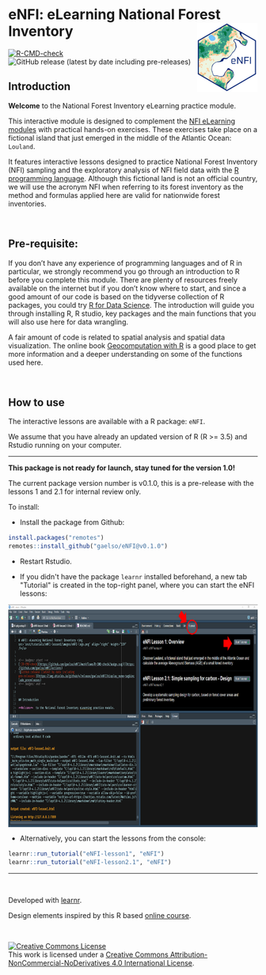 
# eNFI: eLearning National Forest Inventory <img src='images/eNFI-logo.png' align="right" height="139" />


<!-- badges: start -->
[![R-CMD-check](https://github.com/gaelso/eNFI/workflows/R-CMD-check/badge.svg)](https://github.com/gaelso/eNFI/actions)
![GitHub release (latest by date including pre-releases)](https://img.shields.io/github/v/release/gaelso/eNFI?display_name=tag&include_prereleases)
<!-- badges: end -->



## Introduction

**Welcome**  to the National Forest Inventory eLearning practice module.

This interactive module is designed to complement the [NFI eLearning modules](https://bit.ly/3m5VEsE) with practical hands-on exercises. These exercises take place on a fictional island that just emerged in the middle of the Atlantic Ocean: `Louland`.

It features interactive lessons designed to practice National Forest Inventory (NFI) sampling and the exploratory analysis of NFI field data with the [R programming language](https://www.r-project.org/). Although this fictional land is not an official country, we will use the acronym NFI when referring to its forest inventory as the method and formulas applied here are valid for nationwide forest inventories.




<br>

## Pre-requisite: 

If you don’t have any experience of programming languages and of R in particular, we strongly recommend you go through an introduction to R before you complete this module. There are plenty of resources freely available on the internet but if you don’t know where to start, and since a good amount of our code is based on the tidyverse collection of R packages, you could try [R for Data Science](https://r4ds.had.co.nz/). The introduction will guide you through installing R, R studio, key packages and the main functions that you will also use here for data wrangling. 

A fair amount of code is related to spatial analysis and spatial data visualization. The online book [Geocomputation with R](https://geocompr.robinlovelace.net/) is a good place to get more information and a deeper understanding on some of the functions used here.  



<br>

## How to use

The interactive lessons are available with a R package: `eNFI`. 


We assume that you have already an updated version of R (R >= 3.5) and Rstudio running on your computer. 

---

**This package is not ready for launch, stay tuned for the version 1.0!**

The current package version number is v0.1.0, this is a pre-release with the lessons 1 and 2.1 for internal review only. 

To install:

- Install the package from Github:

```r
install.packages("remotes")
remotes::install_github("gaelso/eNFI@v0.1.0")

```
- Restart Rstudio.

- If you didn't have the package `learnr` installed beforehand, a new tab "Tutorial" is created in the top-right panel, where you can start the eNFI lessons:


<img src='images/readme1.png' align="center" height="450" width="800" />




- Alternatively, you can start the lessons from the console:

```r
learnr::run_tutorial("eNFI-lesson1", "eNFI")
learnr::run_tutorial("eNFI-lesson2.1", "eNFI")

```

--- 



<br>

Developed with [learnr](https://rstudio.github.io/learnr/).

Design elements inspired by this R based [online course](https://github.com/tinystats/teacups-giraffes-and-statistics).

<!--
Cover Photo by <a href="https://unsplash.com/@jeremybezanger?utm_source=unsplash&utm_medium=referral&utm_content=creditCopyText">Jeremy Bezanger</a> on <a href="https://unsplash.com/?utm_source=unsplash&utm_medium=referral&utm_content=creditCopyText">Unsplash</a>
-->

<br>

<a rel="license" href="http://creativecommons.org/licenses/by-nc-nd/4.0/"><img alt="Creative Commons License" style="border-width:0" src="https://i.creativecommons.org/l/by-nc-nd/4.0/88x31.png" /></a>
<br />
This work is licensed under a <a rel="license" href="http://creativecommons.org/licenses/by-nc-nd/4.0/">Creative Commons Attribution-NonCommercial-NoDerivatives 4.0 International License</a>.

